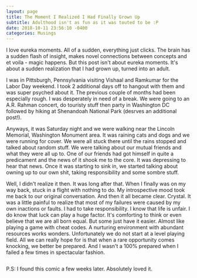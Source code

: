 ```yaml
---
layout: page
title: The Moment I Realized I Had Finally Grown Up 
subtitle: Adulthood isn't as fun as it was touted to be :P 
date: 2018-10-11 23:56:10 -0400
categories: Musings
---
```


I love eureka moments. All of a sudden, everything just clicks. The brain has a sudden flash of insight, makes novel connections between concepts and et voila - magic happens. But this post isn't about eureka moments. It's about a sudden realization that I had grown up, turned into an adult. 

I was in Pittsburgh, Pennsylvania visiting Vishaal and Ramkumar for the Labor Day weekend. I took 2 additional days off to hangout with them and was super psyched about it. The previous couple of months had been especially rough. I was desperately in need of a break. We were going to an A.R. Rahman concert, do touristy stuff then party in Washington DC followed by hiking at Shenandoah National Park (desrves an additional post!). 

Anyways, it was Saturday night and we were walking near the Lincoln Memorial, Washington Monument area. It was raining cats and dogs and we were running for cover. We were all stuck there until the rains stopped and talked about random stuff. We were talking about our mutual friends and what they were all up to. One of our friends had got himself in quite a predicament and the news of it shook me to the core. It was depressing to hear that news. Once it was starting to sink in, we started talking about owning up to our own shit, taking responsibility and some sombre stuff.     

Well, I didn't realize it then. It was long after that. When I finally was on my way back, stuck in a flight with nothing to do. My introspective mood took me back to our original conversation. And then it all became clear. Crystal. It was a little painful to realize that most of my failures were caused by my own inactions or faults. I had to take responsibility. I know that life is unfair. I do know that luck can play a huge factor. It's comforting to think or even believe that we are all born equal. But some just have it easier. Almost like playing a game with cheat codes. A nurturing environment with abundant resources works wonders. Unfortunately we do not start at a level playing field. All we can really hope for is that when a rare opportunity comes knocking, we better be prepared. And I wasn't a 100% prepared when I failed a few times in spectacular fashion.    

<div class="posts">
<article><span class="image main"><img src="#" alt="" /></span> </article>
<article><span class="image main"><img src="{{site.baseurl}}/assets/images/frustrated_growing_up_post.jpg" alt="" /></span> </article>
<article><span class="image main"><img src="#" alt="" /></span> </article>
</div>

P.S: I found this comic a few weeks later. Absolutely loved it. 